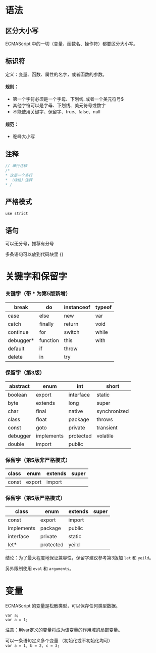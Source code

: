 
# 语法
## 区分大小写
ECMAScript 中的一切（变量、函数名、操作符）都要区分大小写。

## 标识符
定义：变量、函数、属性的名字，或者函数的参数。

#### 规则：
- 第一个字符必须是一个字母、下划线_或者一个美元符号$
- 其他字符可以是字母、下划线、美元符号或数字
- 不能使用关键字、保留字、true、false、null

#### 规范：
- 驼峰大小写

## 注释
```js
// 单行注释
/*
* 这是一个多行
* （块级）注释
* /
```

## 严格模式
`use strict`

## 语句
可以无分号，推荐有分号

多条语句可以放到代码块里 {}

# 关键字和保留字
### 关键字（带 * 为第5版新增）

|break|do|instanceof|typeof|
|--|--|--|--|
|case|else|new|var|
|catch|finally|return|void|
|continue|for|switch|while|
|debugger*|function|this|with|
|default|if|throw|
|delete|in|try|

### 保留字（第3版）

|abstract|enum|int|short|
|--|--|--|--|
|boolean|export|interface|static|
|byte|extends|long|super|
|char|final|native|synchronized|
|class|float|package|throws|
|const|goto|private|transient|
|debugger|implements|protected|volatile|
|double|import|public|

### 保留字（第5版非严格模式）

|class|enum|extends|super|
|--|--|--|--|
|const|export|import|

### 保留字（第5版严格模式）

|class|enum|extends|super|
|--|--|--|--|
|const|export|import|
|implements|package|public|
|interface|private|static|
|let*|protected|yeild|

结论：为了最大程度地保证兼容性，保留字建议参考第3版加 `let` 和 `yeild`。

另外限制使用 `eval` 和 `arguments`。

# 变量
ECMAScript 的变量是松散类型，可以保存任何类型数据。

`var a;`<br>
`var a = 1;`

注意：用var定义的变量将成为该变量的作用域的局部变量。

可以一条语句定义多个变量 （初始化或不初始化均可）<br>
`var a = 1, b = 2, c = 3;`